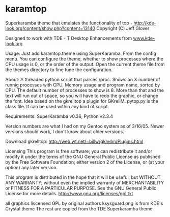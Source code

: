 # karamtop
Superkaramba theme that emulates the functionality of top - http://kde-look.org/content/show.php?content=13140
Copyright (C) Jeff Glover

Designed to work with TDE - T Desktop Enhancements from www.kde-look.org

Usage: Just add karamtop.theme using SuperKaramba. From the config menu.
You can configure the theme, whether to show processes where the CPU usage
is 0, or the order of the output. Open the current theme file from the
themes directory to fine tune the configuration.

About:
A threaded python script that parses /proc.
Shows an X number of runnig processes with CPU, Memory usage and program name,
sorted by CPU. The default number of processes to show is 8. More than that
and the text will run out of space, so you will have to redo the graphic,
or change the font. Idea based on the gkrelltop a plugin for GKrellM.
pytop.py is the class file. It can be used within any kind of script.

Requirements:
SuperKaramba v0.36, Python v2.3.4

Version numbers are what I had on my Gentoo system as of 3/16/05. Newer
versions should work, I don't know about older versions.

Download gkrelltop: http://web.wt.net/~billw/gkrellm/Plugins.html

Licensing
This program is free software; you can redistribute it and/or
modify it under the terms of the GNU General Public License
as published by the Free Software Foundation; either version 2
of the License, or (at your option) any later version.

This program is distributed in the hope that it will be useful,
but WITHOUT ANY WARRANTY; without even the implied warranty of
MERCHANTABILITY or FITNESS FOR A PARTICULAR PURPOSE.  See the
GNU General Public License for more details.
http://www.gnu.org/licenses/gpl.txt

all graphics liscensed GPL by original authors
ksysguard.png is from KDE's Crystal theme
The rest are copied from the TDE Superkaramba theme
